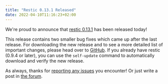 ```yaml
---
title: "Restic 0.13.1 Released"
date: 2022-04-10T11:16:23+02:00
---
```


We're proud to announce that [restic 0.13.1](https://github.com/restic/restic/releases/v0.13.1) has been released today!

This release contains two smaller bug fixes which came up after the last release. For downloading the new release and to see a more detailed list of important changes, please head over to [GitHub](https://github.com/restic/restic/releases/v0.13.1). If you already have restic (0.9.4 or later), you can use the `self-update` command to automatically download and verify the new release.

As always, thanks for [reporting any issues](https://github.com/restic/restic/issues/new/choose) you encounter! Or just write a post in [the forum](https://forum.restic.net).
